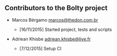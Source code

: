 ## Contributors to the Bolty project

* Marcos Bérgamo <marcos@thedon.com.br>
  * [16/11/2015] Started project, tests and scripts

* Adriean Khisbe <adriean.khisbe@live.fr>
  * [7/12/2015] Setup CI

